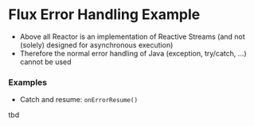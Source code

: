 # Flux Error Handling Example

- Above all Reactor is an implementation of Reactive Streams (and not (solely) designed for asynchronous execution)
- Therefore the normal error handling of Java (exception, try/catch, ...) cannot be used


### Examples
- Catch and resume: `onErrorResume()`

tbd

